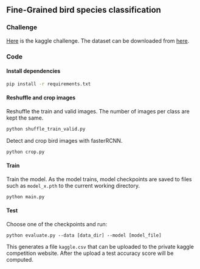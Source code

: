 ## Fine-Grained bird species classification

### Challenge
[Here](https://www.kaggle.com/c/mva-recvis-2020/leaderboard) is the kaggle challenge. The dataset can be downloaded from [here](https://www.kaggle.com/c/mva-recvis-2020/data).

### Code

#### Install dependencies

```bash
pip install -r requirements.txt
```

#### Reshuffle and crop images
Reshuffle the train and valid images. The number of images per class are kept the same.
```bash
python shuffle_train_valid.py
```

Detect and crop bird images with fasterRCNN.
```bash
python crop.py
```

#### Train
Train the model. As the model trains, model checkpoints are saved to files such as `model_x.pth` to the current working directory.
```bash
python main.py
```

#### Test


Choose one of the checkpoints and run:

```
python evaluate.py --data [data_dir] --model [model_file]
```

This generates a file `kaggle.csv` that can be uploaded to the private kaggle competition website. After the upload
a test accuracy score will be computed. 



